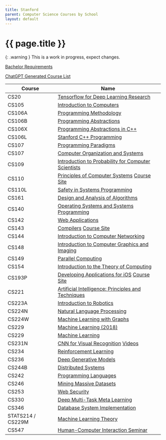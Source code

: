 ```yaml
---
title: Stanford
parent: Computer Science Courses by School
layout: default
---
```


# {{ page.title }}

{: .warning }
This is a work in progress, expect changes.

[Bachelor Requirements](https://archived-bulletin.stanford.mobi/schoolofengineering/computerscience/#bachelortext)

[ChatGPT Generated Course List](./chatgpt-stanford.html)

| Course            | Name                                                                                                                                                                                  |
| ----------------- | ------------------------------------------------------------------------------------------------------------------------------------------------------------------------------------- |
| CS20              | [Tensorflow for Deep Learning Research](https://www.youtube.com/playlist?list=PLIDllPt3EQZoS8gCP3cw273Cq9puuPLTg)                                                                     |
| CS105             | [Introduction to Computers](./stanford-cs105.html)                                                                                                                                    |
| CS106A            | [Programming Methodology](./stanford-cs106a.html)                                                                                                                                     |
| CS106B            | [Programming Abstractions](./stanford-cs106b.html)                                                                                                                                    |
| CS106X            | [Programming Abstractions in C++](./stanford-cs106bx.html)                                                                                                                            |
| CS106L            | [Stanford C++ Programming](./stanford-cs106l.html)                                                                                                                                    |
| CS107             | [Programming Paradigms](./stanford-cs107-pp.html)                                                                                                                                     |
| CS107             | [Computer Organization and Systems](./stanford-cs107-cos.html)                                                                                                                        |
| CS109             | [Introduction to Probability for Computer Scientists](https://www.youtube.com/watch?v=2MuDZIAzBMY&list=PLoROMvodv4rOpr_A7B9SriE_iZmkanvUg)                                            |
| CS110             | [Principles of Computer Systems](https://www.youtube.com/playlist?list=PLu77E6J7s6Ko3Ft4XcOX1yKW6iX3eEFqS) [Course Site](https://web.stanford.edu/class/archive/cs/cs110/cs110.1204/) |
| CS110L            | [Safety in Systems Programming](https://www.youtube.com/@RyanEberhardt)                                                                                                               |
| CS161             | [Design and Analysis of Algorithms](https://www.youtube.com/playlist?list=PLyhSTP3Z5_mZ8krUa2JsvL7V755ogHgkK)                                                                         |
| CS140             | [Operating Systems and Systems Programming](https://web.stanford.edu/class/archive/cs/cs140/cs140.1088/)                                                                              |
| CS142             | [Web Applications](https://web.stanford.edu/class/cs142/lectures.html)                                                                                                                |
| CS143             | [Compilers](https://archive.org/details/academictorrents_b7579be97c2f01e4efadb0b6b06f0d071afeaac9) [Course Site](https://web.stanford.edu/class/cs143/)                               |
| CS144             | [Introduction to Computer Networking](https://www.youtube.com/playlist?list=PLoCMsyE1cvdWKsLVyf6cPwCLDIZnOj0NS)                                                                       |
| CS148             | [Introduction to Computer Graphics and Imaging](https://web.stanford.edu/class/cs148/index.html)                                                                                      |
| CS149             | [Parallel Computing](https://www.youtube.com/playlist?list=PLoROMvodv4rMp7MTFr4hQsDEcX7Bx6Odp)                                                                                        |
| CS154             | [Introduction to the Theory of Computing](https://www.youtube.com/playlist?list=PLjG2IDGftWft9Y11xC0sfgeT5jyTJqB-i)                                                                   |
| CS193P            | [Developing Applications for iOS](https://www.youtube.com/@StanfordCS193p) [Course Site](https://cs193p.sites.stanford.edu/2023)                                                      |
| CS221             | [Artificial Intelligence: Principles and Techniques](https://www.youtube.com/watch?v=J8Eh7RqggsU&list=PLoROMvodv4rO1NB9TD4iUZ3qghGEGtqNX)                                             |
| CS223A            | [Introduction to Robotics](https://see.stanford.edu/Course/CS223A)                                                                                                                    |
| CS224N            | [Natural Language Processing](https://www.youtube.com/playlist?list=PLoROMvodv4rMFqRtEuo6SGjY4XbRIVRd4)                                                                               |
| CS224W            | [Machine Learning with Graphs](https://www.youtube.com/watch?v=JAB_plj2rbA)                                                                                                           |
| CS229             | [Machine Learning (2018)](https://www.youtube.com/watch?v=jGwO_UgTS7I&list=PLoROMvodv4rMiGQp3WXShtMGgzqpfVfbU)                                                                        |
| CS229             | [Machine Learning](https://see.stanford.edu/Course/CS229)                                                                                                                             |
| CS231N            | [CNN for Visual Recognition](https://cs231n.stanford.edu/) [Videos](https://www.youtube.com/playlist?list=PL3FW7Lu3i5JvHM8ljYj-zLfQRF3EO8sYv)                                         |
| CS234             | [Reinforcement Learning](https://www.youtube.com/playlist?list=PLoROMvodv4rOSOPzutgyCTapiGlY2Nd8u)                                                                                    |
| CS236             | [Deep Generative Models](https://www.youtube.com/watch?v=XZ0PMRWXBEU&list=PLoROMvodv4rPOWA-omMM6STXaWW4FvJT8)                                                                         |
| CS244B            | [Distributed Systems](https://www.youtube.com/playlist?list=PL72C36006AD9CED5C)                                                                                                       |
| CS242             | [Programming Languages](https://stanford-cs242.github.io/f19/)                                                                                                                        |
| CS246             | [Mining Massive Datasets](https://www.youtube.com/channel/UC_Oao2FYkLAUlUVkBfze4jg/videos)                                                                                            |
| CS253             | [Web Security](https://www.youtube.com/playlist?list=PL1y1iaEtjSYiiSGVlL1cHsXN_kvJOOhu-)                                                                                              |
| CS330             | [Deep Multi-Task Meta Learning](https://www.youtube.com/playlist?list=PLoROMvodv4rMC6zfYmnD7UG3LVvwaITY5)                                                                             |
| CS346             | [Database System Implementation](https://web.stanford.edu/class/cs346/2015/)                                                                                                          |
| STATS214 / CS229M | [Machine Learning Theory](https://web.stanford.edu/class/stats214/)                                                                                                                   |
| CS547             | [Human-Computer Interaction Seminar](https://www.youtube.com/playlist?list=PLoROMvodv4rMyupDF2O00r19JsmolyXdD)                                                                        |
